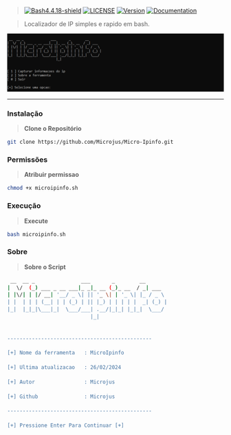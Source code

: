 > [![Bash4.4.18-shield]](http://tldp.org/LDP/abs/html/bashver4.html#AEN21220) [![LICENSE](https://img.shields.io/badge/Licen%C3%A7a-MIT-brightgreen.svg)](https://github.com/Microjus/Micro-Calc/blob/main/LICENSE) [![Version](https://img.shields.io/badge/Version-1.0-orange.svg)](https://github.com/Microjus/Micro-Ipinfo/releases/tag/1.0) [![Documentation](https://img.shields.io/badge/Documentation-Yes-green.svg)](https://github.com/seu-usuario/seu-repositorio/wiki)




> Localizador de IP simples e rapido em bash.
 
![Banner]

----
### Instalação
> **Clone o Repositório**
```bash
git clone https://github.com/Microjus/Micro-Ipinfo.git
```
### Permissões
> **Atribuir permissao**
```bash
chmod +x microipinfo.sh
```
### Execução
> **Execute**
```bash
bash microipinfo.sh
```
### Sobre
> **Sobre o Script**
```bash
 __  __ _               ___       _        __
|  \/  (_) ___ _ __ ___|_ _|_ __ (_)_ __  / _| ___
| |\/| | |/ __| '__/ _ \| || '_ \| | '_ \| |_ / _ \
| |  | | | (__| | | (_) | || |_) | | | | |  _| (_) |
|_|  |_|_|\___|_|  \___/___| .__/|_|_| |_|_|  \___/
                           |_|


-----------------------------------------------

[+] Nome da ferramenta   : MicroIpinfo

[+] Ultima atualizacao   : 26/02/2024

[+] Autor                : Microjus

[+] Github               : Microjus

-----------------------------------------------

[+] Pressione Enter Para Continuar [+]
```

[Banner]: https://github.com/Microjus/Micro-Ipinfo/blob/main/microipinfo.PNG
[Bash4.4.18-shield]: https://img.shields.io/badge/Bash-4.4.18%2B-brightgreen.svg "Bash 4.4.18 Ou superior"
